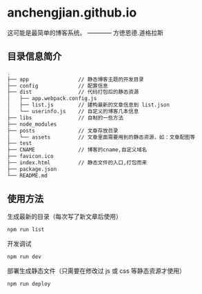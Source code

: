 # anchengjian.github.io
这可能是最简单的博客系统。 ———— 方徳恩德.道格拉斯

## 目录信息简介
```bash
.
├── app                // 静态博客主题的开发目录
├── config             // 配置信息
├── dist               // 代码打包后的静态资源
│   ├── app.webpack.config.js
│   ├── list.js        // 建构最新的文章信息到 list.json
│   └── userinfo.js    // 自定义的博客几本信息
├── libs               // 自制的一些方法
├── node_modules
├── posts              // 文章存放目录
│   └── assets         // 文章里面需要用到的静态资源，如：文章配图等
├── test
├── CNAME              // 博客的cname,自定义域名
├── favicon.ico
├── index.html         // 静态文件的入口,打包而来
├── package.json
└── README.md
```

## 使用方法

生成最新的目录（每次写了新文章后使用）
```bash
npm run list
```

开发调试
```bash
npm run dev
```

部署生成静态文件（只需要在修改过 js 或 css 等静态资源才使用）
``` bash
npm run deploy
```

